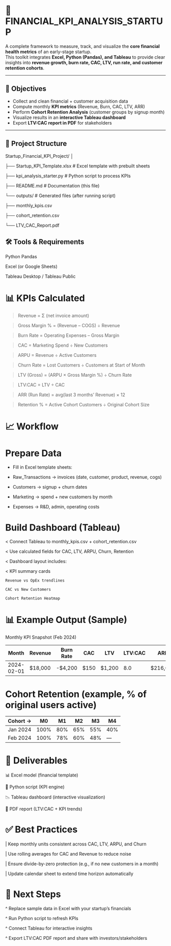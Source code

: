 # 🚀 FINANCIAL_KPI_ANALYSIS_STARTUP

A complete framework to measure, track, and visualize the **core financial health metrics** of an early-stage startup.  
This toolkit integrates **Excel, Python (Pandas), and Tableau** to provide clear insights into **revenue growth, burn rate, CAC, LTV, run rate, and customer retention cohorts**.

---

## 🎯 Objectives
- Collect and clean financial + customer acquisition data  
- Compute monthly **KPI metrics** (Revenue, Burn, CAC, LTV, ARR)  
- Perform **Cohort Retention Analysis** (customer groups by signup month)  
- Visualize results in an **interactive Tableau dashboard**  
- Export **LTV:CAC report in PDF** for stakeholders  

---

## 📂 Project Structure

Startup_Financial_KPI_Project/
│

├── Startup_KPI_Template.xlsx # Excel template with prebuilt sheets

├── kpi_analysis_starter.py # Python script to process KPIs

├── README.md # Documentation (this file)

└── outputs/ # Generated files (after running script)

├── monthly_kpis.csv

├── cohort_retention.csv

└── LTV_CAC_Report.pdf

## 🛠️ Tools & Requirements

Python Pandas

Excel (or Google Sheets)

Tableau Desktop / Tableau Public

# 📊 KPIs Calculated

> Revenue = Σ (net invoice amount)

> Gross Margin % = (Revenue – COGS) ÷ Revenue

> Burn Rate = Operating Expenses – Gross Margin

> CAC = Marketing Spend ÷ New Customers

> ARPU = Revenue ÷ Active Customers

> Churn Rate = Lost Customers ÷ Customers at Start of Month

> LTV (Gross) = (ARPU × Gross Margin %) ÷ Churn Rate

> LTV:CAC = LTV ÷ CAC

> ARR (Run Rate) = avg(last 3 months’ Revenue) × 12

> Retention % = Active Cohort Customers ÷ Original Cohort Size

# 📈 Workflow
# Prepare Data

* Fill in Excel template sheets:

* Raw_Transactions → invoices (date, customer, product, revenue, cogs)

* Customers → signup + churn dates

* Marketing → spend + new customers by month

* Expenses → R&D, admin, operating costs

# Build Dashboard (Tableau)

< Connect Tableau to monthly_kpis.csv + cohort_retention.csv

< Use calculated fields for CAC, LTV, ARPU, Churn, Retention

< Dashboard layout includes:

< KPI summary cards

    Revenue vs OpEx trendlines

    CAC vs New Customers

    Cohort Retention Heatmap

# 📊 Example Output (Sample)

Monthly KPI Snapshot (Feb 2024)

| Month      | Revenue  | Burn Rate | CAC   | LTV     | LTV\:CAC | ARR       |
| ---------- | -------- | --------- | ----- | ------- | -------- | --------- |
| 2024-02-01 | \$18,000 | -\$4,200  | \$150 | \$1,200 | 8.0      | \$216,000 |

# Cohort Retention (example, % of original users active)
    
| Cohort → | M0   | M1  | M2  | M3  | M4  |
| -------- | ---- | --- | --- | --- | --- |
| Jan 2024 | 100% | 80% | 65% | 55% | 40% |
| Feb 2024 | 100% | 78% | 60% | 48% | —   |

# 📌 Deliverables

📊 Excel model (financial template)

🐍 Python script (KPI engine)

📉 Tableau dashboard (interactive visualization)

📑 PDF report (LTV:CAC + KPI trends)

# ✅ Best Practices

| Keep monthly units consistent across CAC, LTV, ARPU, and Churn

| Use rolling averages for CAC and Revenue to reduce noise

| Ensure divide-by-zero protection (e.g., if no new customers in a month)

| Update calendar sheet to extend time horizon automatically

# 🚀 Next Steps

^ Replace sample data in Excel with your startup’s financials

^ Run Python script to refresh KPIs

^ Connect Tableau for interactive insights

^ Export LTV:CAC PDF report and share with investors/stakeholders
